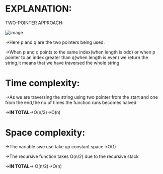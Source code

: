 # EXPLANATION:

TWO-POINTER APPROACH:

![image](https://github.com/user-attachments/assets/61416bcc-f4a6-4841-8d7e-970f5567ca02)

->Here p and q are the two pointers being used.

->When p and q points to the same index(when length is odd) or when p pointer to an index greater than q(when length is even) we return the string,it means that we have traversed the whole string

# Time complexity:

->As we are traversing the string using two pointer from the start and one from the end,the no.of times the function runs becomes halved

->**IN TOTAL**->O(n/2)->O(n)

# Space complexity:

->The variable swe use take up constant space->O(1)

->The recursive function takes O(n/2) due to the recursive stack

->**IN TOTAL**-> O(n/2)->O(n)
